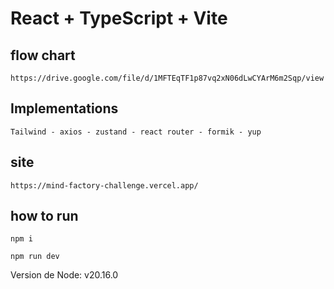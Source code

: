 # React + TypeScript + Vite

## flow chart
``` https://drive.google.com/file/d/1MFTEqTF1p87vq2xN06dLwCYArM6m2Sqp/view ```


## Implementations

``` Tailwind - axios - zustand - react router - formik - yup ```

##  site

```https://mind-factory-challenge.vercel.app/```

## how to run

```npm i```

```npm run dev```

Version de Node: v20.16.0
